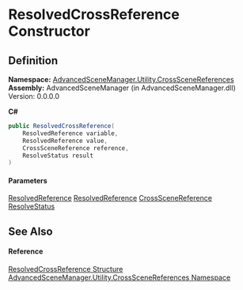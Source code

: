 # ResolvedCrossReference Constructor

## Definition

**Namespace:** [AdvancedSceneManager.Utility.CrossSceneReferences](N_AdvancedSceneManager_Utility_CrossSceneReferences.md)\
**Assembly:** AdvancedSceneManager (in AdvancedSceneManager.dll) Version: 0.0.0.0

**C#**

```c#
public ResolvedCrossReference(
	ResolvedReference variable,
	ResolvedReference value,
	CrossSceneReference reference,
	ResolveStatus result
)
```

#### Parameters

&#x20; [ResolvedReference](T_AdvancedSceneManager_Utility_CrossSceneReferences_ResolvedReference.md)   [ResolvedReference](T_AdvancedSceneManager_Utility_CrossSceneReferences_ResolvedReference.md)   [CrossSceneReference](T_AdvancedSceneManager_Utility_CrossSceneReferences_CrossSceneReference.md)   [ResolveStatus](T_AdvancedSceneManager_Utility_CrossSceneReferences_ResolveStatus.md)&#x20;

## See Also

#### Reference

[ResolvedCrossReference Structure](T_AdvancedSceneManager_Utility_CrossSceneReferences_ResolvedCrossReference.md)\
[AdvancedSceneManager.Utility.CrossSceneReferences Namespace](N_AdvancedSceneManager_Utility_CrossSceneReferences.md)
